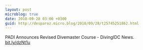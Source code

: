 ```yaml
---
layout: post
microblog: true
date: 2010-09-28 03:00 +0300
guid: http://desparoz.micro.blog/2010/09/28/t25745251862.html
---
```

PADI Announces Revised Divemaster Course - DivingIDC News. [bit.ly/dzNt1u](http://bit.ly/dzNt1u)
